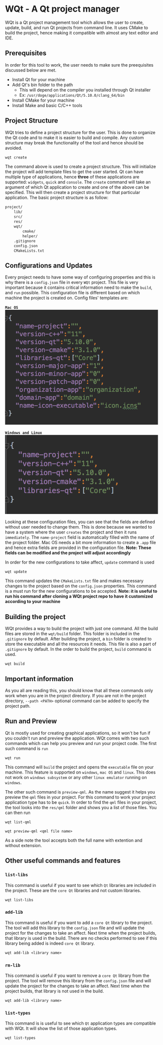 # WQt - A Qt project manager

WQt is a Qt project management tool which allows the user to create, update, build, and run Qt projects from command line. It uses CMake to build the project, hence making it compatible with almost any text editor and IDE.

## Prerequisites
In order for this tool to work, the user needs to make sure the preequisites discussed below are met.

* Install Qt for your machine
* Add Qt's bin folder to the path
    * This will depend on the compiler you installed through Qt installer
    * Ex: `/usr/doge/applications/Qt/5.10.0/clang_64/bin`
* Install CMake for your machine
* Install Make and basic C/C++ tools


## Project Structure
WQt tries to define a project structure for the user. This is done to organize the Qt code and to make it is easier to build and compile. Any custom structure may break the functionality of the tool and hence should be avoided.

```
wqt create
```

The command above is used to create a project structure. This will initialize the project will add template files to get the user started. Qt can have multiple type of applications, hence **three** of these applications are supported: `widgets`, `quick` and `console`. The `create` command will take an argument of which Qt application to create and one of the above can be specified. This will then create a project structure for that particular application. The basic project structure is as follow:

```
project/
    lib/
    src/
    res/
    wqt/
        cmake/
        helper/
    .gitignore
    config.json
    CMakeLists.txt
``` 

## Configurations and Updates
Every project needs to have some way of configuring properties and this is why there is a `config.json` file in every `WQt` project. This file is very important because it contains critical information need to make the `build`, and `run` possible. This configuration file is different based on which machine the project is created on. Config files' templates are:

**`Mac OS`** 
![config-mac](doc/screenshots/config_mac.png "Mac OS config")

**`Windows and Linux`** 
![config-mac](doc/screenshots/config_others.png "Mac OS config")


Looking at these configuration files, you can see that the fields are defined without user needed to change them. This is done because we wanted to have a system where the user `creates` the project and then it runs `immediately`. The `name-project` field is automatically filled with the name of the project folder. Mac OS needs a bit more information to create a `.app` file and hence extra fields are provided in the configuration file. **Note: These fields can be modified and the project will adjust accordingly**  


In order for the new configurations to take affect, `update` command is used

```
wqt update
```

This command updates the `CMakeLists.txt` file and makes necessary changes to the project based on the `config.json` properties. This command is a must run for the new configurations to be accepted. **Note: it is useful to run his command after cloning a WQt project repo to have it customized according to your machine**

## Building the project
WQt provides a way to build the project with just one command. All the build files are stored in the `wqt/build` folder. This folder is included in the `.gitignore` by default. After building the project, a `bin` folder is created to store the executable and all the resources it needs. This file is also a part of `.gitignore` by default. In the order to build the project, `build` command is used.

```
wqt build
```

## Important information
As you all are reading this, you should know that all these commands only work when you are in the project directory. If you are not in the project directory, `--path <PATH>` optional command can be added to specify the project path.

## Run and Preview
Qt is mostly used for creating graphical applications, so it won't be fun if you couldn't run and preview the application. WQt comes with two such commands which can help you preview and run your project code. The first such command is `run` 

```
wqt run
```

This command will `build` the project and opens the `executable` file on your machine. This feature is supported on `windows`, `mac OS` and `linux`. This does not work on `windows subsystem` or any other `linux emulator` running on `windows`.


The other such command is `preview-qml`. As the name suggest it helps you preview the `qml` files in your project. For this command to work your project application type has to be `quick`. In order to find the `qml` files in your project, the tool looks into the `res/qml` folder and shows you a list of those files. You can then run 

```
wqt list-qml
```

```
wqt preview-qml <qml file name>
```

As a side note the tool accepts both the full name with extention and without extension.

## Other useful commands and features
### `list-libs`
This command is useful if you want to see which `Qt` libraries are included in the project. These are the `core Qt` libraries and not custom libraries.

```
wqt list-libs
```

### `add-lib`
This command is useful if you want to add a `core Qt` library to the project. The tool will add this library to the `config.json` file and will update the project for the changes to take an affect. Next time when the project builds, that library is used in the build. There are no checks performed to see if this library being added is indeed `core Qt` library.

```
wqt add-lib <library name>
```

### `rm-lib`
This command is useful if you want to remove a `core Qt` library from the project. The tool will remove this library from the `config.json` file and will update the project for the changes to take an affect. Next time when the project builds, that library is not used in the build.
```
wqt add-lib <library name>
```

### `list-types`
This command is is useful to see which `Qt` application types are compatible with WQt. It will show the list of those application types.
```
wqt list-types
```